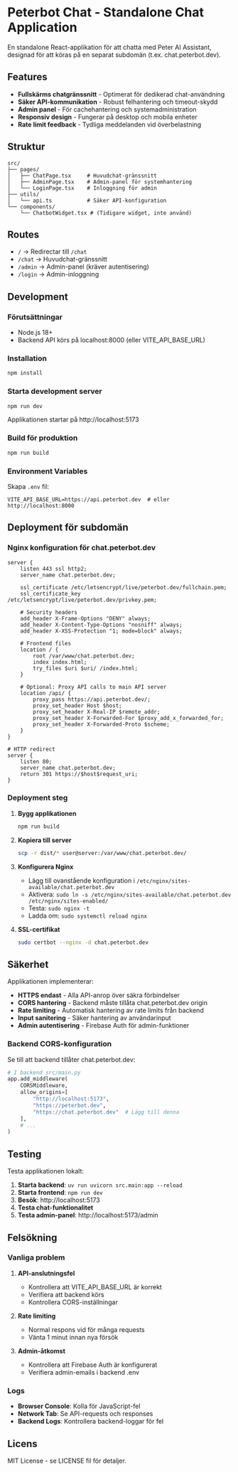 # Peterbot Chat - Standalone Chat Application

En standalone React-applikation för att chatta med Peter AI Assistant, designad för att köras på en separat subdomän (t.ex. chat.peterbot.dev).

## Features

- **Fullskärms chatgränssnitt** - Optimerat för dedikerad chat-användning
- **Säker API-kommunikation** - Robust felhantering och timeout-skydd
- **Admin panel** - För cachehantering och systemadministration  
- **Responsiv design** - Fungerar på desktop och mobila enheter
- **Rate limit feedback** - Tydliga meddelanden vid överbelastning

## Struktur

```
src/
├── pages/
│   ├── ChatPage.tsx     # Huvudchat-gränssnitt
│   ├── AdminPage.tsx    # Admin-panel för systemhantering
│   └── LoginPage.tsx    # Inloggning för admin
├── utils/
│   └── api.ts           # Säker API-konfiguration
└── components/
    └── ChatbotWidget.tsx # (Tidigare widget, inte använd)
```

## Routes

- `/` → Redirectar till `/chat`
- `/chat` → Huvudchat-gränssnitt  
- `/admin` → Admin-panel (kräver autentisering)
- `/login` → Admin-inloggning

## Development

### Förutsättningar

- Node.js 18+
- Backend API körs på localhost:8000 (eller VITE_API_BASE_URL)

### Installation

```bash
npm install
```

### Starta development server

```bash
npm run dev
```

Applikationen startar på http://localhost:5173

### Build för produktion

```bash
npm run build
```

### Environment Variables

Skapa `.env` fil:

```env
VITE_API_BASE_URL=https://api.peterbot.dev  # eller http://localhost:8000
```

## Deployment för subdomän

### Nginx konfiguration för chat.peterbot.dev

```nginx
server {
    listen 443 ssl http2;
    server_name chat.peterbot.dev;
    
    ssl_certificate /etc/letsencrypt/live/peterbot.dev/fullchain.pem;
    ssl_certificate_key /etc/letsencrypt/live/peterbot.dev/privkey.pem;
    
    # Security headers
    add_header X-Frame-Options "DENY" always;
    add_header X-Content-Type-Options "nosniff" always;
    add_header X-XSS-Protection "1; mode=block" always;
    
    # Frontend files
    location / {
        root /var/www/chat.peterbot.dev;
        index index.html;
        try_files $uri $uri/ /index.html;
    }
    
    # Optional: Proxy API calls to main API server
    location /api/ {
        proxy_pass https://api.peterbot.dev/;
        proxy_set_header Host $host;
        proxy_set_header X-Real-IP $remote_addr;
        proxy_set_header X-Forwarded-For $proxy_add_x_forwarded_for;
        proxy_set_header X-Forwarded-Proto $scheme;
    }
}

# HTTP redirect
server {
    listen 80;
    server_name chat.peterbot.dev;
    return 301 https://$host$request_uri;
}
```

### Deployment steg

1. **Bygg applikationen**
   ```bash
   npm run build
   ```

2. **Kopiera till server**
   ```bash
   scp -r dist/* user@server:/var/www/chat.peterbot.dev/
   ```

3. **Konfigurera Nginx**
   - Lägg till ovanstående konfiguration i `/etc/nginx/sites-available/chat.peterbot.dev`
   - Aktivera: `sudo ln -s /etc/nginx/sites-available/chat.peterbot.dev /etc/nginx/sites-enabled/`
   - Testa: `sudo nginx -t`
   - Ladda om: `sudo systemctl reload nginx`

4. **SSL-certifikat**
   ```bash
   sudo certbot --nginx -d chat.peterbot.dev
   ```

## Säkerhet

Applikationen implementerar:

- **HTTPS endast** - Alla API-anrop över säkra förbindelser
- **CORS hantering** - Backend måste tillåta chat.peterbot.dev origin
- **Rate limiting** - Automatisk hantering av rate limits från backend
- **Input sanitering** - Säker hantering av användarinput
- **Admin autentisering** - Firebase Auth för admin-funktioner

### Backend CORS-konfiguration

Se till att backend tillåter chat.peterbot.dev:

```python
# I backend src/main.py
app.add_middleware(
    CORSMiddleware,
    allow_origins=[
        "http://localhost:5173",
        "https://peterbot.dev", 
        "https://chat.peterbot.dev"  # Lägg till denna
    ],
    # ...
)
```

## Testing

Testa applikationen lokalt:

1. **Starta backend**: `uv run uvicorn src.main:app --reload`
2. **Starta frontend**: `npm run dev`
3. **Besök**: http://localhost:5173
4. **Testa chat-funktionalitet**
5. **Testa admin-panel**: http://localhost:5173/admin

## Felsökning

### Vanliga problem

1. **API-anslutningsfel**
   - Kontrollera att VITE_API_BASE_URL är korrekt
   - Verifiera att backend körs
   - Kontrollera CORS-inställningar

2. **Rate limiting**
   - Normal respons vid för många requests
   - Vänta 1 minut innan nya försök

3. **Admin-åtkomst**
   - Kontrollera att Firebase Auth är konfigurerat
   - Verifiera admin-emails i backend .env

### Logs

- **Browser Console**: Kolla för JavaScript-fel
- **Network Tab**: Se API-requests och responses
- **Backend Logs**: Kontrollera backend-loggar för fel

## Licens

MIT License - se LICENSE fil för detaljer.